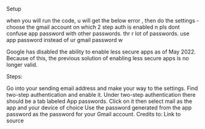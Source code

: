 Setup

when you will run the code, u will get the below error , then do the settings - choose the gmail account on which 2 step auth is enabled n pls dont confuse app password with other passwords. thr r lot of passwords.  use app password instead of ur gmail password w



Google has disabled the ability to enable less secure apps as of May 2022. Because of this, the previous solution of enabling less secure apps is no longer valid.

Steps:

Go into your sending email address and make your way to the settings.
Find two-step authentication and enable it.
Under two-step authentication there should be a tab labeled App passwords. Click on it then select mail as the app and your device of choice
Use the password generated from the app password as the password for your Gmail account.
Credits to: Link to source
